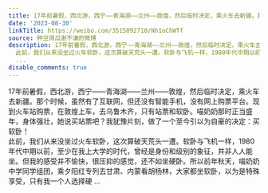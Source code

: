 ```yaml
---
title: 17年前暑假，西北游，西宁——青海湖——兰州——敦煌，然后临时决定，乘火车去新疆。那个时候，虽然有了互联网，但还没有智能手机，没有网上购票平台。现到火车...
date: '2023-08-30'
linkTitle: https://weibo.com/3515092710/Nh1oChWTf
source: 种豆得瓜谢不谦的微博
description: 17年前暑假，西北游，西宁——青海湖——兰州——敦煌，然后临时决定，乘火车去新疆。那个时候，虽然有了互联网，但还没有智能手机，没有网上购票平台。现到火车站购票，在敦煌上车，去乌鲁木齐，只有站票和软卧。喵奶奶那时正当盛年，身体强壮，她说买站票吧？我犹豫片刻，做了一个至今引以为自豪的决定：买软卧！<br>
  此前，我们从来没坐过火车软卧，这次算破天荒头一遭。软卧与飞机一样，1980年代中期以前，至少在我上大学的时代，曾经是身份和级别的象征，并非人人能坐。但我的感受并不愉快，很压抑的感觉，还不如坐硬卧。所以前年秋天，喵奶奶中学同学组团，乘夕阳红专列去甘肃、内蒙看胡杨林，大家都坐软卧，以为是特殊享受，只有我一个人选择硬
  ...
disable_comments: true
---
```

17年前暑假，西北游，西宁——青海湖——兰州——敦煌，然后临时决定，乘火车去新疆。那个时候，虽然有了互联网，但还没有智能手机，没有网上购票平台。现到火车站购票，在敦煌上车，去乌鲁木齐，只有站票和软卧。喵奶奶那时正当盛年，身体强壮，她说买站票吧？我犹豫片刻，做了一个至今引以为自豪的决定：买软卧！<br> 此前，我们从来没坐过火车软卧，这次算破天荒头一遭。软卧与飞机一样，1980年代中期以前，至少在我上大学的时代，曾经是身份和级别的象征，并非人人能坐。但我的感受并不愉快，很压抑的感觉，还不如坐硬卧。所以前年秋天，喵奶奶中学同学组团，乘夕阳红专列去甘肃、内蒙看胡杨林，大家都坐软卧，以为是特殊享受，只有我一个人选择硬 ...